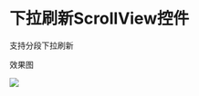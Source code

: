 # 下拉刷新ScrollView控件

支持分段下拉刷新

效果图

![](http://7xs2xr.com1.z0.glb.clouddn.com/Kapture%202016-11-12%20at%2016.47.57.gif)

